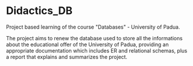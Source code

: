 # Didactics_DB
Project based learning of the course "Databases" - University of Padua.

The project aims to renew the database used to store all the informations about the educational offer of the University of Padua, providing an appropriate documentation which includes ER and relational schemas, plus a report that explains and summarizes the project. 
